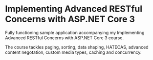 # Implementing Advanced RESTful Concerns with ASP.NET Core 3
Fully functioning sample application accompanying my Implementing Advanced RESTful Concerns with ASP.NET Core 3 course.

The course tackles paging, sorting, data shaping, HATEOAS, advanced content negotation, custom media types, caching and concurrency.

